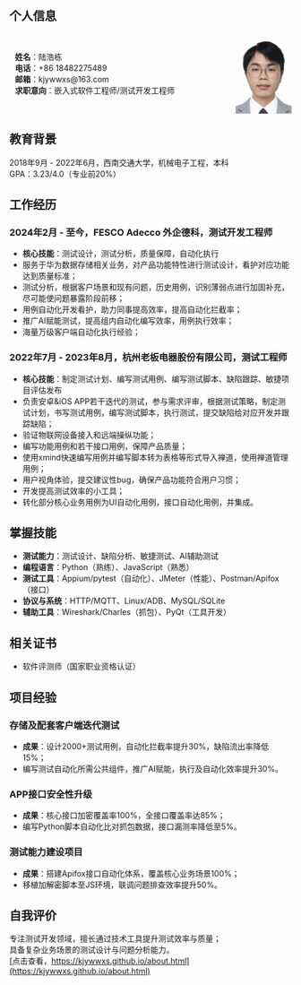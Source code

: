 
## 个人信息


<div style="display: flex; align-items: center; justify-content: space-between">  
    <p style="margin-left: 10px;">  
        <b>姓名</b>：陆浩栋<br>
        <b>电话</b>：+86 18482275489<br>
        <b>邮箱</b>：kjywwxs@163.com<br>
        <b>求职意向</b>：嵌入式软件工程师/测试开发工程师 
    </p>  
    <img src="/images/证件照.jpg" width = "100" height = "143" alt="证件照"/>  
</div>

## 教育背景

2018年9月 - 2022年6月，西南交通大学，机械电子工程，本科  
GPA：3.23/4.0（专业前20%）

## 工作经历

### 2024年2月 - 至今，FESCO Adecco 外企德科，测试开发工程师

- **核心技能**：测试设计，测试分析，质量保障，自动化执行
- 服务于华为数据存储相关业务，对产品功能特性进行测试设计，看护对应功能达到质量标准；
- 测试分析，根据客户场景和现有问题，历史用例，识别薄弱点进行加固补充，尽可能使问题暴露阶段前移；
- 用例自动化开发看护，助力同事提高效率，提高自动化拦截率；
- 推广AI赋能测试，提高组内自动化编写效率，用例执行效率；
- 海量万级客户端自动化执行经验；

### 2022年7月 - 2023年8月，杭州老板电器股份有限公司，测试工程师

- **核心技能**：制定测试计划、编写测试用例、编写测试脚本、缺陷跟踪、敏捷项目评估发布
- 负责安卓&iOS APP若干迭代的测试，参与需求评审，根据测试策略，制定测试计划，书写测试用例，编写测试脚本，执行测试，提交缺陷给对应开发并跟踪缺陷；
- 验证物联网设备接入和远端操纵功能；
- 编写功能用例和若干接口用例，保障产品质量；
- 使用xmind快速编写用例并编写脚本转为表格等形式导入禅道，使用禅道管理用例；
- 用户视角体验，提交建议性bug，确保产品功能符合用户习惯；
- 开发提高测试效率的小工具；
- 转化部分核心业务用例为UI自动化用例，接口自动化用例，并集成。


## 掌握技能  

- **测试能力**：测试设计、缺陷分析、敏捷测试、AI辅助测试  
- **编程语言**：Python（熟练）、JavaScript（熟悉）  
- **测试工具**：Appium/pytest（自动化）、JMeter（性能）、Postman/Apifox（接口）  
- **协议与系统**：HTTP/MQTT、Linux/ADB、MySQL/SQLite  
- **辅助工具**：Wireshark/Charles（抓包）、PyQt（工具开发）  

## 相关证书

- 软件评测师（国家职业资格认证）  

## 项目经验

### 存储及配套客户端迭代测试

- **成果**：设计2000+测试用例，自动化拦截率提升30%，缺陷流出率降低15%；  
- 编写测试自动化所需公共组件，推广AI赋能，执行及自动化效率提升30%。  

### APP接口安全性升级

- **成果**：核心接口加密覆盖率100%，全接口覆盖率达85%；  
- 编写Python脚本自动化比对抓包数据，接口漏测率降低至5%。  

### 测试能力建设项目

- **成果**：搭建Apifox接口自动化体系，覆盖核心业务场景100%；  
- 移植加解密脚本至JS环境，联调问题排查效率提升50%。  

## 自我评价

专注测试开发领域，擅长通过技术工具提升测试效率与质量；  
具备复杂业务场景的测试设计与问题分析能力。  
[点击查看，https://kjywwxs.github.io/about.html](https://kjywwxs.github.io/about.html)

